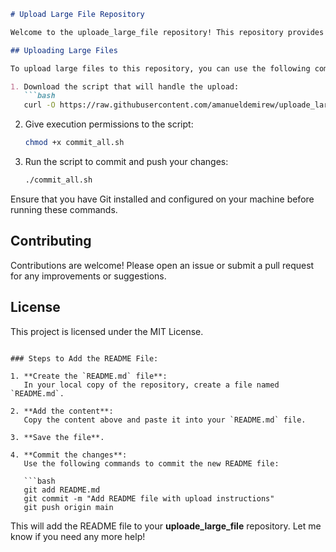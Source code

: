 ```markdown
# Upload Large File Repository

Welcome to the uploade_large_file repository! This repository provides a script to help you upload large files to GitHub.

## Uploading Large Files

To upload large files to this repository, you can use the following commands:

1. Download the script that will handle the upload:
   ```bash
   curl -O https://raw.githubusercontent.com/amanueldemirew/uploade_large_file/main/commit_all.sh
   ```

2. Give execution permissions to the script:
   ```bash
   chmod +x commit_all.sh
   ```

3. Run the script to commit and push your changes:
   ```bash
   ./commit_all.sh
   ```

Ensure that you have Git installed and configured on your machine before running these commands.

## Contributing

Contributions are welcome! Please open an issue or submit a pull request for any improvements or suggestions.

## License

This project is licensed under the MIT License.
```

### Steps to Add the README File:

1. **Create the `README.md` file**:
   In your local copy of the repository, create a file named `README.md`.

2. **Add the content**:
   Copy the content above and paste it into your `README.md` file.

3. **Save the file**.

4. **Commit the changes**:
   Use the following commands to commit the new README file:

   ```bash
   git add README.md
   git commit -m "Add README file with upload instructions"
   git push origin main
   ```

This will add the README file to your **uploade_large_file** repository. Let me know if you need any more help!
